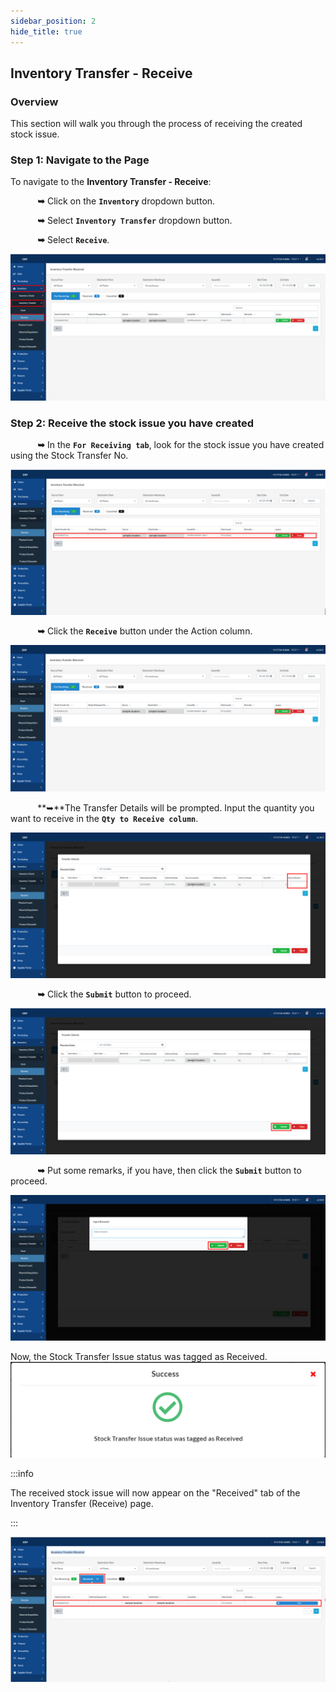 ```yaml
---
sidebar_position: 2
hide_title: true
---
```


## Inventory Transfer - Receive

### Overview

<div class="justify-text">
This section will walk you through the process of receiving the created stock issue.
</div>

### Step 1: Navigate to the Page

To navigate to the **Inventory Transfer - Receive**:

&nbsp;&nbsp;&nbsp;&nbsp;&nbsp;&nbsp;&nbsp;&nbsp;&nbsp;&nbsp;&nbsp;**➥** Click on the **`Inventory`** dropdown button.

&nbsp;&nbsp;&nbsp;&nbsp;&nbsp;&nbsp;&nbsp;&nbsp;&nbsp;&nbsp;&nbsp;**➥** Select **`Inventory Transfer`** dropdown button.

&nbsp;&nbsp;&nbsp;&nbsp;&nbsp;&nbsp;&nbsp;&nbsp;&nbsp;&nbsp;&nbsp;**➥** Select **`Receive`**.

![Inventory Transfer Receive](../img/inventory-receive-1.png)

### Step 2: Receive the stock issue you have created

&nbsp;&nbsp;&nbsp;&nbsp;&nbsp;&nbsp;&nbsp;&nbsp;&nbsp;&nbsp;&nbsp;**➥** In the **`For Receiving tab`**, look for the stock issue you have created using the Stock Transfer No.

![Inventory Transfer Receive](../img/inventory-receive-2.png)

&nbsp;&nbsp;&nbsp;&nbsp;&nbsp;&nbsp;&nbsp;&nbsp;&nbsp;&nbsp;&nbsp;**➥** Click the **`Receive`** button under the Action column.

![Inventory Transfer Receive](../img/inventory-receive-3.png)

&nbsp;&nbsp;&nbsp;&nbsp;&nbsp;&nbsp;&nbsp;&nbsp;&nbsp;&nbsp;&nbsp;**➥**The Transfer Details will be prompted. Input the quantity you want to receive in the **`Qty to Receive column`**.

![Inventory Transfer Receive](../img/inventory-receive-4.png)

&nbsp;&nbsp;&nbsp;&nbsp;&nbsp;&nbsp;&nbsp;&nbsp;&nbsp;&nbsp;&nbsp;**➥** Click the **`Submit`** button to proceed.

![Inventory Transfer Receive](../img/inventory-receive-5.png)

&nbsp;&nbsp;&nbsp;&nbsp;&nbsp;&nbsp;&nbsp;&nbsp;&nbsp;&nbsp;&nbsp;**➥** Put some remarks, if you have, then click the **`Submit`** button to proceed.

![Inventory Transfer Receive](../img/inventory-receive-6.png)


Now, the Stock Transfer Issue status was tagged as Received. 
![Inventory Transfer Receive](../img/inventory-receive-7.png)




:::info

The received stock issue will now appear on the "Received" tab of the Inventory Transfer (Receive) page.

:::

![Inventory Transfer Receive](../img/inventory-receive-8.png)



